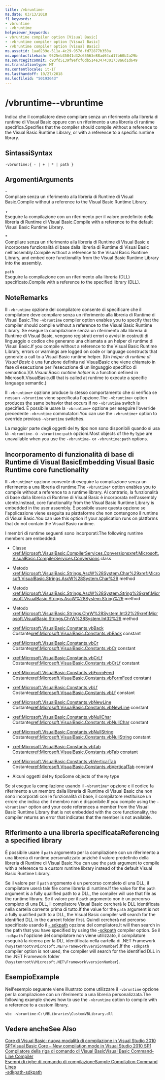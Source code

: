 ```yaml
---
title: /vbruntime-
ms.date: 03/13/2018
f1_keywords:
- vbruntime
- -vbruntime
helpviewer_keywords:
- vbruntime compiler option [Visual Basic]
- -vbruntime compiler option [Visual Basic]
- /vbruntime compiler option [Visual Basic]
ms.assetid: 1aa0239e-511a-4c29-957d-fd72877b350a
ms.openlocfilehash: 9525eb35041d32c65563e88ad64cd17b60b2a29b
ms.sourcegitcommit: c93fd5139f9efcf6db514e3474301738a6d1d649
ms.translationtype: MT
ms.contentlocale: it-IT
ms.lasthandoff: 10/27/2018
ms.locfileid: "50193643"
---
```

# <a name="-vbruntime"></a><span data-ttu-id="96dc4-102">/vbruntime-</span><span class="sxs-lookup"><span data-stu-id="96dc4-102">-vbruntime</span></span>
<span data-ttu-id="96dc4-103">Indica che il compilatore deve compilare senza un riferimento alla libreria di runtime di Visual Basic oppure con un riferimento a una libreria di runtime specifica.</span><span class="sxs-lookup"><span data-stu-id="96dc4-103">Specifies that the compiler should compile without a reference to the Visual Basic Runtime Library, or with a reference to a specific runtime library.</span></span>  
  
## <a name="syntax"></a><span data-ttu-id="96dc4-104">Sintassi</span><span class="sxs-lookup"><span data-stu-id="96dc4-104">Syntax</span></span>  
  
```  
-vbruntime:{ - | + | * | path }  
```  
  
## <a name="arguments"></a><span data-ttu-id="96dc4-105">Argomenti</span><span class="sxs-lookup"><span data-stu-id="96dc4-105">Arguments</span></span>  
 \-  
 <span data-ttu-id="96dc4-106">Compilare senza un riferimento alla libreria di Runtime di Visual Basic.</span><span class="sxs-lookup"><span data-stu-id="96dc4-106">Compile without a reference to the Visual Basic Runtime Library.</span></span>  
  
 \+  
 <span data-ttu-id="96dc4-107">Eseguire la compilazione con un riferimento per il valore predefinito della libreria di Runtime di Visual Basic.</span><span class="sxs-lookup"><span data-stu-id="96dc4-107">Compile with a reference to the default Visual Basic Runtime Library.</span></span>  
  
 \*  
 <span data-ttu-id="96dc4-108">Compilare senza un riferimento alla libreria di Runtime di Visual Basic e incorporare funzionalità di base dalla libreria di Runtime di Visual Basic nell'assembly.</span><span class="sxs-lookup"><span data-stu-id="96dc4-108">Compile without a reference to the Visual Basic Runtime Library, and embed core functionality from the Visual Basic Runtime Library into the assembly.</span></span>  
  
 `path`  
 <span data-ttu-id="96dc4-109">Eseguire la compilazione con un riferimento alla libreria (DLL) specificato.</span><span class="sxs-lookup"><span data-stu-id="96dc4-109">Compile with a reference to the specified library (DLL).</span></span>  
  
## <a name="remarks"></a><span data-ttu-id="96dc4-110">Note</span><span class="sxs-lookup"><span data-stu-id="96dc4-110">Remarks</span></span>  
 <span data-ttu-id="96dc4-111">Il `-vbruntime` opzione del compilatore consente di specificare che il compilatore deve compilare senza un riferimento alla libreria di Runtime di Visual Basic.</span><span class="sxs-lookup"><span data-stu-id="96dc4-111">The `-vbruntime` compiler option enables you to specify that the compiler should compile without a reference to the Visual Basic Runtime Library.</span></span> <span data-ttu-id="96dc4-112">Se esegue la compilazione senza un riferimento alla libreria di Runtime di Visual Basic, vengono registrati errori o avvisi in costrutti di linguaggio o codice che generano una chiamata a un helper di runtime di Visual Basic.</span><span class="sxs-lookup"><span data-stu-id="96dc4-112">If you compile without a reference to the Visual Basic Runtime Library, errors or warnings are logged on code or language constructs that generate a call to a Visual Basic runtime helper.</span></span> <span data-ttu-id="96dc4-113">(Un *helper di runtime di Visual Basic* è una funzione definita nel VisualBasic che viene chiamato in fase di esecuzione per l'esecuzione di un linguaggio specifico di semantico.)</span><span class="sxs-lookup"><span data-stu-id="96dc4-113">(A *Visual Basic runtime helper* is a function defined in Microsoft.VisualBasic.dll that is called at runtime to execute a specific language semantic.)</span></span>  
  
 <span data-ttu-id="96dc4-114">Il `-vbruntime+` opzione produce lo stesso comportamento che si verifica se nessun `-vbruntime` viene specificata l'opzione.</span><span class="sxs-lookup"><span data-stu-id="96dc4-114">The `-vbruntime+` option produces the same behavior that occurs if no `-vbruntime` switch is specified.</span></span> <span data-ttu-id="96dc4-115">È possibile usare la `-vbruntime+` opzione per eseguire l'override precedente `-vbruntime` commutatori.</span><span class="sxs-lookup"><span data-stu-id="96dc4-115">You can use the `-vbruntime+` option to override previous `-vbruntime` switches.</span></span>  
  
 <span data-ttu-id="96dc4-116">La maggior parte degli oggetti del `My` tipo non sono disponibili quando si usa la `-vbruntime-` o `-vbruntime:path` opzioni.</span><span class="sxs-lookup"><span data-stu-id="96dc4-116">Most objects of the `My` type are unavailable when you use the `-vbruntime-` or `-vbruntime:path` options.</span></span>  
  
## <a name="embedding-visual-basic-runtime-core-functionality"></a><span data-ttu-id="96dc4-117">Incorporamento di funzionalità di base di Runtime di Visual Basic</span><span class="sxs-lookup"><span data-stu-id="96dc4-117">Embedding Visual Basic Runtime core functionality</span></span>  
 <span data-ttu-id="96dc4-118">Il `-vbruntime*` opzione consente di eseguire la compilazione senza un riferimento a una libreria di runtime.</span><span class="sxs-lookup"><span data-stu-id="96dc4-118">The `-vbruntime*` option enables you to compile without a reference to a runtime library.</span></span> <span data-ttu-id="96dc4-119">Al contrario, la funzionalità di base dalla libreria di Runtime di Visual Basic è incorporata nell'assembly utente.</span><span class="sxs-lookup"><span data-stu-id="96dc4-119">Instead, core functionality from the Visual Basic Runtime Library is embedded in the user assembly.</span></span> <span data-ttu-id="96dc4-120">È possibile usare questa opzione se l'applicazione viene eseguita su piattaforme che non contengono il runtime di Visual Basic.</span><span class="sxs-lookup"><span data-stu-id="96dc4-120">You can use this option if your application runs on platforms that do not contain the Visual Basic runtime.</span></span>  
  
 <span data-ttu-id="96dc4-121">I membri di runtime seguenti sono incorporati:</span><span class="sxs-lookup"><span data-stu-id="96dc4-121">The following runtime members are embedded:</span></span>  
  
-   <span data-ttu-id="96dc4-122">Classe <xref:Microsoft.VisualBasic.CompilerServices.Conversions></span><span class="sxs-lookup"><span data-stu-id="96dc4-122"><xref:Microsoft.VisualBasic.CompilerServices.Conversions> class</span></span>  
  
-   <span data-ttu-id="96dc4-123">Metodo <xref:Microsoft.VisualBasic.Strings.AscW%28System.Char%29></span><span class="sxs-lookup"><span data-stu-id="96dc4-123"><xref:Microsoft.VisualBasic.Strings.AscW%28System.Char%29> method</span></span>  
  
-   <span data-ttu-id="96dc4-124">Metodo <xref:Microsoft.VisualBasic.Strings.AscW%28System.String%29></span><span class="sxs-lookup"><span data-stu-id="96dc4-124"><xref:Microsoft.VisualBasic.Strings.AscW%28System.String%29> method</span></span>  
  
-   <span data-ttu-id="96dc4-125">Metodo <xref:Microsoft.VisualBasic.Strings.ChrW%28System.Int32%29></span><span class="sxs-lookup"><span data-stu-id="96dc4-125"><xref:Microsoft.VisualBasic.Strings.ChrW%28System.Int32%29> method</span></span>  
  
-   <span data-ttu-id="96dc4-126"><xref:Microsoft.VisualBasic.Constants.vbBack> Costante</span><span class="sxs-lookup"><span data-stu-id="96dc4-126"><xref:Microsoft.VisualBasic.Constants.vbBack> constant</span></span>  
  
-   <span data-ttu-id="96dc4-127"><xref:Microsoft.VisualBasic.Constants.vbCr> Costante</span><span class="sxs-lookup"><span data-stu-id="96dc4-127"><xref:Microsoft.VisualBasic.Constants.vbCr> constant</span></span>  
  
-   <span data-ttu-id="96dc4-128"><xref:Microsoft.VisualBasic.Constants.vbCrLf> Costante</span><span class="sxs-lookup"><span data-stu-id="96dc4-128"><xref:Microsoft.VisualBasic.Constants.vbCrLf> constant</span></span>  
  
-   <span data-ttu-id="96dc4-129"><xref:Microsoft.VisualBasic.Constants.vbFormFeed> Costante</span><span class="sxs-lookup"><span data-stu-id="96dc4-129"><xref:Microsoft.VisualBasic.Constants.vbFormFeed> constant</span></span>  
  
-   <span data-ttu-id="96dc4-130"><xref:Microsoft.VisualBasic.Constants.vbLf> Costante</span><span class="sxs-lookup"><span data-stu-id="96dc4-130"><xref:Microsoft.VisualBasic.Constants.vbLf> constant</span></span>  
  
-   <span data-ttu-id="96dc4-131"><xref:Microsoft.VisualBasic.Constants.vbNewLine> Costante</span><span class="sxs-lookup"><span data-stu-id="96dc4-131"><xref:Microsoft.VisualBasic.Constants.vbNewLine> constant</span></span>  
  
-   <span data-ttu-id="96dc4-132"><xref:Microsoft.VisualBasic.Constants.vbNullChar> Costante</span><span class="sxs-lookup"><span data-stu-id="96dc4-132"><xref:Microsoft.VisualBasic.Constants.vbNullChar> constant</span></span>  
  
-   <span data-ttu-id="96dc4-133"><xref:Microsoft.VisualBasic.Constants.vbNullString> Costante</span><span class="sxs-lookup"><span data-stu-id="96dc4-133"><xref:Microsoft.VisualBasic.Constants.vbNullString> constant</span></span>  
  
-   <span data-ttu-id="96dc4-134"><xref:Microsoft.VisualBasic.Constants.vbTab> Costante</span><span class="sxs-lookup"><span data-stu-id="96dc4-134"><xref:Microsoft.VisualBasic.Constants.vbTab> constant</span></span>  
  
-   <span data-ttu-id="96dc4-135"><xref:Microsoft.VisualBasic.Constants.vbVerticalTab> Costante</span><span class="sxs-lookup"><span data-stu-id="96dc4-135"><xref:Microsoft.VisualBasic.Constants.vbVerticalTab> constant</span></span>  
  
-   <span data-ttu-id="96dc4-136">Alcuni oggetti del `My` tipo</span><span class="sxs-lookup"><span data-stu-id="96dc4-136">Some objects of the `My` type</span></span>  
  
 <span data-ttu-id="96dc4-137">Se si esegue la compilazione usando il `-vbruntime*` opzione e il codice fa riferimento a un membro dalla libreria di Runtime di Visual Basic che non sono incorporati con le funzionalità di base, il compilatore restituisce un errore che indica che il membro non è disponibile.</span><span class="sxs-lookup"><span data-stu-id="96dc4-137">If you compile using the `-vbruntime*` option and your code references a member from the Visual Basic Runtime Library that is not embedded with the core functionality, the compiler returns an error that indicates that the member is not available.</span></span>  
  
## <a name="referencing-a-specified-library"></a><span data-ttu-id="96dc4-138">Riferimento a una libreria specificata</span><span class="sxs-lookup"><span data-stu-id="96dc4-138">Referencing a specified library</span></span>  
 <span data-ttu-id="96dc4-139">È possibile usare il `path` argomento per la compilazione con un riferimento a una libreria di runtime personalizzato anziché il valore predefinito della libreria di Runtime di Visual Basic.</span><span class="sxs-lookup"><span data-stu-id="96dc4-139">You can use the `path` argument to compile with a reference to a custom runtime library instead of the default Visual Basic Runtime Library.</span></span>  
  
 <span data-ttu-id="96dc4-140">Se il valore per il `path` argomento è un percorso completo di una DLL, il compilatore userà tale file come libreria di runtime.</span><span class="sxs-lookup"><span data-stu-id="96dc4-140">If the value for the `path` argument is a fully qualified path to a DLL, the compiler will use that file as the runtime library.</span></span> <span data-ttu-id="96dc4-141">Se il valore per il `path` argomento non è un percorso completo di una DLL, il compilatore Visual Basic cercherà le DLL identificata nella cartella corrente prima di tutto.</span><span class="sxs-lookup"><span data-stu-id="96dc4-141">If the value for the `path` argument is not a fully qualified path to a DLL, the Visual Basic compiler will search for the identified DLL in the current folder first.</span></span> <span data-ttu-id="96dc4-142">Quindi cercherà nel percorso specificato usando il [- sdkpath](../../../visual-basic/reference/command-line-compiler/sdkpath.md) opzione del compilatore.</span><span class="sxs-lookup"><span data-stu-id="96dc4-142">It will then search in the path that you have specified by using the [-sdkpath](../../../visual-basic/reference/command-line-compiler/sdkpath.md) compiler option.</span></span> <span data-ttu-id="96dc4-143">Se il `-sdkpath` l'opzione del compilatore non viene utilizzato, il compilatore eseguirà la ricerca per la DLL identificata nella cartella di .NET Framework (`%systemroot%\Microsoft.NET\Framework\versionNumber`).</span><span class="sxs-lookup"><span data-stu-id="96dc4-143">If the `-sdkpath` compiler option is not used, the compiler will search for the identified DLL in the .NET Framework folder (`%systemroot%\Microsoft.NET\Framework\versionNumber`).</span></span>  
  
## <a name="example"></a><span data-ttu-id="96dc4-144">Esempio</span><span class="sxs-lookup"><span data-stu-id="96dc4-144">Example</span></span>  
 <span data-ttu-id="96dc4-145">Nell'esempio seguente viene illustrato come utilizzare il `-vbruntime` opzione per la compilazione con un riferimento a una libreria personalizzata.</span><span class="sxs-lookup"><span data-stu-id="96dc4-145">The following example shows how to use the `-vbruntime` option to compile with a reference to a custom library.</span></span>  
  
```console
vbc -vbruntime:C:\VBLibraries\CustomVBLibrary.dll  
```  
  
## <a name="see-also"></a><span data-ttu-id="96dc4-146">Vedere anche</span><span class="sxs-lookup"><span data-stu-id="96dc4-146">See Also</span></span>  
 [<span data-ttu-id="96dc4-147">Core di Visual Basic: nuova modalità di compilazione in Visual Studio 2010 SP1</span><span class="sxs-lookup"><span data-stu-id="96dc4-147">Visual Basic Core – New compilation mode in Visual Studio 2010 SP1</span></span>](https://blogs.msdn.com/b/vbteam/archive/2011/01/10/vb-core-new-compilation-mode-in-visual-studio-2010-sp1.aspx)  
 [<span data-ttu-id="96dc4-148">Compilatore della riga di comando di Visual Basic</span><span class="sxs-lookup"><span data-stu-id="96dc4-148">Visual Basic Command-Line Compiler</span></span>](../../../visual-basic/reference/command-line-compiler/index.md)  
 [<span data-ttu-id="96dc4-149">Esempi di righe di comando di compilazione</span><span class="sxs-lookup"><span data-stu-id="96dc4-149">Sample Compilation Command Lines</span></span>](../../../visual-basic/reference/command-line-compiler/sample-compilation-command-lines.md)  
 [<span data-ttu-id="96dc4-150">-sdkpath</span><span class="sxs-lookup"><span data-stu-id="96dc4-150">-sdkpath</span></span>](../../../visual-basic/reference/command-line-compiler/sdkpath.md)
